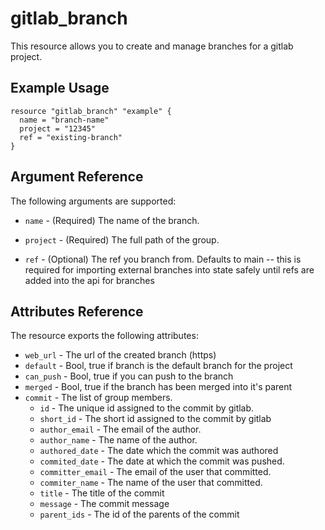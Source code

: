 # gitlab\_branch

This resource allows you to create and manage branches for a gitlab project.

## Example Usage

```hcl
resource "gitlab_branch" "example" {
  name = "branch-name"
  project = "12345"
  ref = "existing-branch"
}
```

## Argument Reference

The following arguments are supported:

* `name` - (Required) The name of the branch.

* `project` - (Required) The full path of the group.

* `ref` - (Optional) The ref you branch from. Defaults to main -- this is required for importing external branches into state safely until refs are added into the api for branches

## Attributes Reference

The resource exports the following attributes:

* `web_url` - The url of the created branch (https)
* `default` - Bool, true if branch is the default branch for the project
* `can_push` - Bool, true if you can push to the branch
* `merged` - Bool, true if the branch has been merged into it's parent
* `commit` - The list of group members.
  * `id` - The unique id assigned to the commit by gitlab.
  * `short_id` - The short id assigned to the commit by gitlab
  * `author_email` - The email of the author.
  * `author_name` - The name of the author.
  * `authored_date` - The date which the commit was authored
  * `commited_date` - The date at which the commit was pushed.
  * `committer_email` - The email of the user that committed.
  * `commiter_name` - The name of the user that committed.
  * `title` - The title of the commit
  * `message` - The commit message
  * `parent_ids` - The id of the parents of the commit
